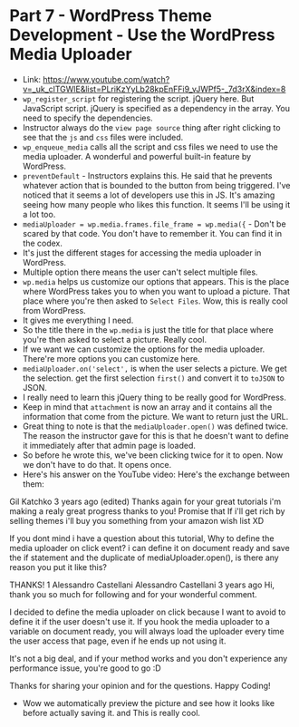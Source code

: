 # Part 7 - WordPress Theme Development - Use the WordPress Media Uploader
- Link: https://www.youtube.com/watch?v=_uk_clTGWlE&list=PLriKzYyLb28kpEnFFi9_vJWPf5-_7d3rX&index=8
- `wp_register_script` for registering the script. jQuery here. But JavaScript script. jQuery is specified as a dependency in the array. You need to specify the dependencies. 
- Instructor always do the `view page source` thing after right clicking to see that the `js` and `css` files were included.
- `wp_enqueue_media` calls all the script and css files we need to use the media uploader. A wonderful and powerful built-in feature by WordPress.
- `preventDefault` - Instructors explains this. He said that he prevents whatever action that is bounded to the button from being triggered. I've noticed that it seems a lot of developers use this in JS. It's amazing seeing how many people who likes this function. It seems I'll be using it a lot too.
- `mediaUploader = wp.media.frames.file_frame = wp.media({` - Don't be scared by that code. You don't have to remember it. You can find it in the codex.
- It's just the different stages for accessing the media uploader in WordPress. 
- Multiple option there means the user can't select multiple files.
- `wp.media` helps us customize our options that appears. This is the place where WordPress takes you to when you want to upload a picture. That place where you're then asked to `Select Files`. Wow, this is really cool from WordPress.
- It gives me everything I need.
- So the title there in the `wp.media` is just the title for that place where you're then asked to select a picture. Really cool.
- If we want we can customize the options for the media uploader. There're more options you can customize here. 
- `mediaUploader.on('select',` is when the user selects a picture. We get the selection. get the first selection `first()` and convert it to `toJSON` to JSON.
- I really need to learn this jQuery thing to be really good for WordPress. 
- Keep in mind that `attachment` is now an array and it contains all the information that come from the picture. We want to return just the URL.
- Great thing to note is that the `mediaUploader.open()` was defined twice. The reason the instructor gave for this is that he doesn't want to define it immediately after that admin page is loaded.
- So before he wrote this, we've been clicking twice for it to open. Now we don't have to do that. It opens once.
- Here's his answer on the YouTube video: Here's the exchange between them:


Gil Katchko
3 years ago (edited)
Thanks again for your great tutorials i'm making a realy great progress thanks to you!
Promise that If i'll get rich by selling themes i'll buy you something from your amazon wish list XD

 If you dont mind i have a question about this tutorial, Why to define the media uploader on click event? i can define it on document ready and save the if statement and the duplicate of mediaUploader.open(), is there any reason you put it like this?

THANKS!
1
Alessandro Castellani
Alessandro Castellani
3 years ago
Hi, thank you so much for following and for your wonderful comment.


I decided to define the media uploader on click because I want to avoid to define it if the user doesn't use it.
If you hook the media uploader to a variable on document ready, you will always load the uploader every time the user access that page, even if he ends up not using it.


It's not a big deal, and if your method works and you don't experience any performance issue, you're good to go :D


Thanks for sharing your opinion and for the questions.
Happy Coding!

- Wow we automatically preview the picture and see how it looks like before actually saving it. and This is really cool. 